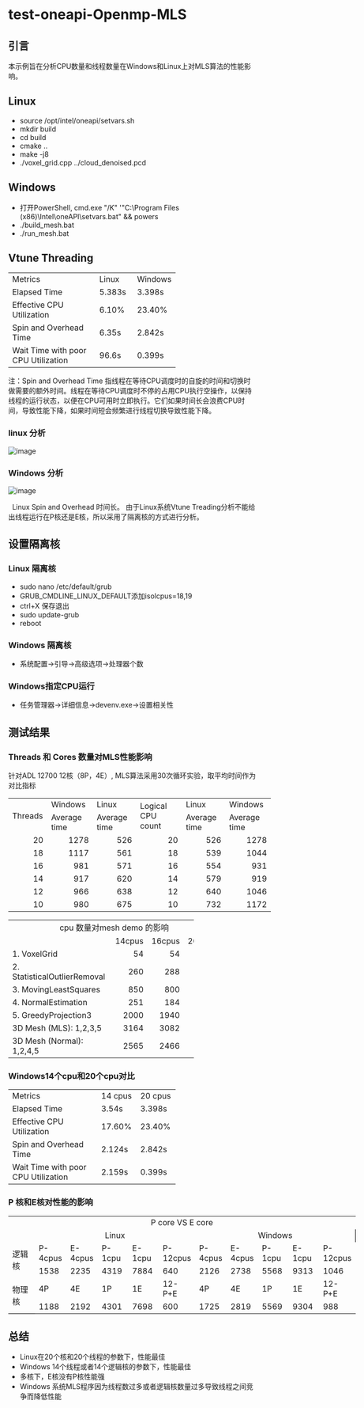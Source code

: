 # test-oneapi-Openmp-MLS
## 引言
本示例旨在分析CPU数量和线程数量在Windows和Linux上对MLS算法的性能影响。

## Linux
* source /opt/intel/oneapi/setvars.sh
* mkdir build
* cd build
* cmake ..
* make -j8
* ./voxel_grid.cpp ../cloud_denoised.pcd
## Windows
* 打开PowerShell, cmd.exe "/K" '"C:\Program Files (x86)\Intel\oneAPI\setvars.bat" && powers
* ./build_mesh.bat
* ./run_mesh.bat
## Vtune Threading


<table border=0 cellpadding=0 cellspacing=0 width=338 style='border-collapse:
 collapse;table-layout:fixed;width:254pt'>
 <col width=210 style='mso-width-source:userset;mso-width-alt:7680;width:158pt'>
 <col width=64 span=2 style='width:48pt'>
 <tr height=20 style='height:15.0pt'>
  <td height=20 class=xl67 width=210 style='height:15.0pt;width:158pt'>Metrics</td>
  <td class=xl71 width=64 style='border-left:none;width:48pt'>Linux</td>
  <td class=xl71 width=64 style='border-left:none;width:48pt'>Windows</td>
 </tr>
 <tr height=20 style='height:15.0pt'>
  <td height=20 class=xl72 style='height:15.0pt;border-top:none'>Elapsed Time</td>
  <td class=xl71 style='border-top:none;border-left:none'>5.383s</td>
  <td class=xl71 style='border-top:none;border-left:none'>3.398s</td>
 </tr>
 <tr height=20 style='height:15.0pt'>
  <td height=20 class=xl72 style='height:15.0pt;border-top:none'>Effective CPU
  Utilization</td>
  <td class=xl73 style='border-top:none;border-left:none'>6.10%</td>
  <td class=xl73 style='border-top:none;border-left:none'>23.40%</td>
 </tr>
 <tr height=20 style='height:15.0pt'>
  <td height=20 class=xl72 style='height:15.0pt;border-top:none'>Spin and
  Overhead Time</td>
  <td class=xl71 style='border-top:none;border-left:none'>6.35s</td>
  <td class=xl71 style='border-top:none;border-left:none'>2.842s</td>
 </tr>
 <tr height=20 style='height:15.0pt'>
  <td height=20 class=xl72 style='height:15.0pt;border-top:none'>Wait Time with
  poor CPU Utilization</td>
  <td class=xl71 style='border-top:none;border-left:none'>96.6s</td>
  <td class=xl71 style='border-top:none;border-left:none'>0.399s</td>
 </tr>
 <![if supportMisalignedColumns]>
 <tr height=0 style='display:none'>
  <td width=210 style='width:158pt'></td>
  <td width=64 style='width:48pt'></td>
  <td width=64 style='width:48pt'></td>
 </tr>
 <![endif]>
</table>

</body>

注：Spin and Overhead Time 指线程在等待CPU调度时的自旋的时间和切换时做需要的额外时间。线程在等待CPU调度时不停的占用CPU执行空操作，以保持线程的运行状态，以便在CPU可用时立即执行。它们如果时间长会浪费CPU时间，导致性能下降，如果时间短会频繁进行线程切换导致性能下降。

### linux 分析

![image](https://github.com/zhupailiangx/test-mesh-demo/assets/120553507/802944b1-b30f-4498-b124-b0ce32df7408)
### Windows 分析

![image](https://github.com/zhupailiangx/test-mesh-demo/assets/120553507/3a20f2df-27bd-4818-9bde-c98475553704)

&nbsp;
Linux Spin and Overhead 时间长。
由于Linux系统Vtune Treading分析不能给出线程运行在P核还是E核，所以采用了隔离核的方式进行分析。 
## 设置隔离核
### Linux 隔离核
* sudo nano /etc/default/grub
* GRUB_CMDLINE_LINUX_DEFAULT添加isolcpus=18,19
* ctrl+X 保存退出
* sudo update-grub
* reboot
### Windows 隔离核
* 系统配置->引导->高级选项->处理器个数
### Windows指定CPU运行
* 任务管理器->详细信息->devenv.exe->设置相关性

## 测试结果
### Threads 和 Cores 数量对MLS性能影响
针对ADL 12700 12核（8P，4E）,
MLS算法采用30次循环实验，取平均时间作为对比指标
<table border=0 cellpadding=0 cellspacing=0 width=532 style='border-collapse:
 collapse;table-layout:fixed;width:399pt'>
 <col width=64 style='width:48pt'>
 <col width=88 span=2 style='mso-width-source:userset;mso-width-alt:3218;
 width:66pt'>
 <col width=116 style='mso-width-source:userset;mso-width-alt:4242;width:87pt'>
 <col width=88 span=2 style='mso-width-source:userset;mso-width-alt:3218;
 width:66pt'>
 <tr height=20 style='height:15.0pt'>
  <td rowspan=2 height=40 class=xl65 width=64 style='height:30.0pt;width:48pt'>Threads</td>
  <td class=xl66 width=88 style='border-left:none;width:66pt'>Windows</td>
  <td class=xl66 width=88 style='border-left:none;width:66pt'>Linux</td>
  <td rowspan=2 class=xl65 width=116 style='width:87pt'>Logical CPU count</td>
  <td class=xl66 width=88 style='border-left:none;width:66pt'>Linux</td>
  <td class=xl66 width=88 style='border-left:none;width:66pt'>Windows</td>
 </tr>
 <tr height=20 style='height:15.0pt'>
  <td height=20 class=xl66 style='height:15.0pt;border-top:none;border-left:
  none'>Average time</td>
  <td class=xl66 style='border-top:none;border-left:none'>Average time</td>
  <td class=xl66 style='border-top:none;border-left:none'>Average time</td>
  <td class=xl66 style='border-top:none;border-left:none'>Average time</td>
 </tr>
 <tr height=20 style='height:15.0pt'>
  <td height=20 class=xl66 align=right style='height:15.0pt;border-top:none'>20</td>
  <td class=xl66 align=right style='border-top:none;border-left:none'>1278</td>
  <td class=xl67 align=right style='border-top:none;border-left:none'>526</td>
  <td class=xl66 align=right style='border-top:none;border-left:none'>20</td>
  <td class=xl68 align=right style='border-top:none;border-left:none'>526</td>
  <td class=xl66 align=right style='border-top:none;border-left:none'>1278</td>
 </tr>
 <tr height=20 style='height:15.0pt'>
  <td height=20 class=xl66 align=right style='height:15.0pt;border-top:none'>18</td>
  <td class=xl66 align=right style='border-top:none;border-left:none'>1117</td>
  <td class=xl66 align=right style='border-top:none;border-left:none'>561</td>
  <td class=xl66 align=right style='border-top:none;border-left:none'>18</td>
  <td class=xl66 align=right style='border-top:none;border-left:none'>539</td>
  <td class=xl66 align=right style='border-top:none;border-left:none'>1044</td>
 </tr>
 <tr height=20 style='height:15.0pt'>
  <td height=20 class=xl66 align=right style='height:15.0pt;border-top:none'>16</td>
  <td class=xl66 align=right style='border-top:none;border-left:none'>981</td>
  <td class=xl66 align=right style='border-top:none;border-left:none'>571</td>
  <td class=xl66 align=right style='border-top:none;border-left:none'>16</td>
  <td class=xl66 align=right style='border-top:none;border-left:none'>554</td>
  <td class=xl66 align=right style='border-top:none;border-left:none'>931</td>
 </tr>
 <tr height=20 style='height:15.0pt'>
  <td height=20 class=xl66 align=right style='height:15.0pt;border-top:none'>14</td>
  <td class=xl67 align=right style='border-top:none;border-left:none'>917</td>
  <td class=xl66 align=right style='border-top:none;border-left:none'>620</td>
  <td class=xl66 align=right style='border-top:none;border-left:none'>14</td>
  <td class=xl66 align=right style='border-top:none;border-left:none'>579</td>
  <td class=xl66 align=right style='border-top:none;border-left:none'>919</td>
 </tr>
 <tr height=20 style='height:15.0pt'>
  <td height=20 class=xl66 align=right style='height:15.0pt;border-top:none'>12</td>
  <td class=xl66 align=right style='border-top:none;border-left:none'>966</td>
  <td class=xl66 align=right style='border-top:none;border-left:none'>638</td>
  <td class=xl66 align=right style='border-top:none;border-left:none'>12</td>
  <td class=xl66 align=right style='border-top:none;border-left:none'>640</td>
  <td class=xl66 align=right style='border-top:none;border-left:none'>1046</td>
 </tr>
 <tr height=20 style='height:15.0pt'>
  <td height=20 class=xl66 align=right style='height:15.0pt;border-top:none'>10</td>
  <td class=xl66 align=right style='border-top:none;border-left:none'>980</td>
  <td class=xl66 align=right style='border-top:none;border-left:none'>675</td>
  <td class=xl66 align=right style='border-top:none;border-left:none'>10</td>
  <td class=xl66 align=right style='border-top:none;border-left:none'>732</td>
  <td class=xl66 align=right style='border-top:none;border-left:none'>1172</td>
 </tr>
 <![if supportMisalignedColumns]>
 <tr height=0 style='display:none'>
  <td width=64 style='width:48pt'></td>
  <td width=88 style='width:66pt'></td>
  <td width=88 style='width:66pt'></td>
  <td width=116 style='width:87pt'></td>
  <td width=88 style='width:66pt'></td>
  <td width=88 style='width:66pt'></td>
 </tr>
 <![endif]>
</table>


 <table border=0 cellpadding=0 cellspacing=0 width=376 style='border-collapse:
 collapse;table-layout:fixed;width:282pt'>
 <col width=184 style='mso-width-source:userset;mso-width-alt:6729;width:138pt'>
 <col width=64 span=3 style='width:48pt'>
 <tr height=20 style='height:15.0pt'>
  <td colspan=4 height=20 class=xl72 width=376 align='center' style='height:15.0pt;width:282pt'>cpu
  &#25968;&#37327;&#23545;mesh demo &#30340;&#24433;&#21709;</td>
 </tr>
 <tr height=20 style='height:15.0pt'>
  <td height=20 class=xl65 style='height:15.0pt;border-top:none'>&nbsp;</td>
  <td class=xl65 style='border-top:none;border-left:none'>14cpus</td>
  <td class=xl65 style='border-top:none;border-left:none'>16cpus</td>
  <td class=xl65 style='border-top:none;border-left:none'>20cpus</td>
 </tr>
 <tr height=20 style='height:15.0pt'>
  <td height=20 class=xl65 style='height:15.0pt;border-top:none'>1.
  VoxelGrid&nbsp;</td>
  <td class=xl65 align=right style='border-top:none;border-left:none'>54</td>
  <td class=xl78 align=right style='border-top:none;border-left:none'>
  <div ccp_infra_version=3 ccp_infra_timestamp=1684893356149 ccp_infra_user_hash=1035841675
  ccp_infra_copy_id=24dcaf08-182e-4941-9fc8-fbd13d8c1055 data-ccp-timestamp=1684893356149>54</td>
  <td class=xl78 align=right style='border-top:none;border-left:none'>
  <div ccp_infra_version=3 ccp_infra_timestamp=1684893398075 ccp_infra_user_hash=1035841675
  ccp_infra_copy_id=a76f62c3-581c-4ff6-b022-3853863b17f6 data-ccp-timestamp=1684893398075>54</td>
 </tr>
 <tr height=20 style='height:15.0pt'>
  <td height=20 class=xl65 style='height:15.0pt;border-top:none'>2.
  StatisticalOutlierRemoval&nbsp;&#8203;</td>
  <td class=xl65 align=right style='border-top:none;border-left:none'>260</td>
  <td class=xl78 align=right style='border-top:none;border-left:none'>288</td>
  <td class=xl78 align=right style='border-top:none;border-left:none'>314</td>
 </tr>
 <tr height=20 style='height:15.0pt'>
  <td height=20 class=xl65 style='height:15.0pt;border-top:none'>3.
  MovingLeastSquares&nbsp;</td>
  <td class=xl65 align=right style='border-top:none;border-left:none'>850</td>
  <td class=xl78 align=right style='border-top:none;border-left:none'>800</td>
  <td class=xl78 align=right style='border-top:none;border-left:none'>1106</td>
 </tr>
 <tr height=20 style='height:15.0pt'>
  <td height=20 class=xl65 style='height:15.0pt;border-top:none'>4.
  NormalEstimation&nbsp;</td>
  <td class=xl65 align=right style='border-top:none;border-left:none'>251</td>
  <td class=xl78 align=right style='border-top:none;border-left:none'>184</td>
  <td class=xl78 align=right style='border-top:none;border-left:none'>215</td>
 </tr>
 <tr height=20 style='height:15.0pt'>
  <td height=20 class=xl65 style='height:15.0pt;border-top:none'>5.
  GreedyProjection3</td>
  <td class=xl65 align=right style='border-top:none;border-left:none'>2000</td>
  <td class=xl78 align=right style='border-top:none;border-left:none'>1940</td>
  <td class=xl78 align=right style='border-top:none;border-left:none'>2037</td>
 </tr>
 <tr height=20 style='height:15.0pt'>
  <td height=20 class=xl65 style='height:15.0pt;border-top:none'>3D Mesh (MLS):
  1,2,3,5&#8203;</td>
  <td class=xl65 align=right style='border-top:none;border-left:none'>3164</td>
  <td class=xl79 align=right width=64 style='border-top:none;border-left:none;
  width:48pt'>3082</td>
  <td class=xl79 align=right width=64 style='border-top:none;border-left:none;
  width:48pt'>3511</td>
 </tr>
 <tr height=20 style='height:15.0pt'>
  <td height=20 class=xl65 style='height:15.0pt;border-top:none'>3D Mesh
  (Normal): 1,2,4,5&#8203;</td>
  <td class=xl65 align=right style='border-top:none;border-left:none'>2565</td>
  <td class=xl79 align=right width=64 style='border-top:none;border-left:none;
  width:48pt'>2466</div>
  </td>
  <td class=xl79 align=right width=64 style='border-top:none;border-left:none;
  width:48pt'>2620</div>
  </td>
 </tr>
 <![if supportMisalignedColumns]>
 <tr height=0 style='display:none'>
  <td width=184 style='width:138pt'></td>
  <td width=64 style='width:48pt'></td>
  <td width=64 style='width:48pt'></td>
  <td width=64 style='width:48pt'></td>
 </tr>
 <![endif]>
</table>

</body>
 


### Windows14个cpu和20个cpu对比
 
 <table border=0 cellpadding=0 cellspacing=0 width=338 style='border-collapse:
 collapse;table-layout:fixed;width:254pt'>
 <col width=210 style='mso-width-source:userset;mso-width-alt:7680;width:158pt'>
 <col width=64 span=2 style='width:48pt'>
 <tr height=20 style='height:15.0pt'>
  <td height=20 class=xl67 width=210 style='height:15.0pt;width:158pt'>Metrics</td>
  <td class=xl71 width=64 style='border-left:none;width:48pt'>14 cpus</td>
  <td class=xl71 width=64 style='border-left:none;width:48pt'>20 cpus</td>
 </tr>
 <tr height=20 style='height:15.0pt'>
  <td height=20 class=xl72 style='height:15.0pt;border-top:none'>Elapsed Time</td>
  <td class=xl71 style='border-top:none;border-left:none'>3.54s</td>
  <td class=xl71 style='border-top:none;border-left:none'>3.398s</td>
 </tr>
 <tr height=20 style='height:15.0pt'>
  <td height=20 class=xl72 style='height:15.0pt;border-top:none'>Effective CPU
  Utilization</td>
  <td class=xl73 style='border-top:none;border-left:none'>17.60%</td>
  <td class=xl73 style='border-top:none;border-left:none'>23.40%</td>
 </tr>
 <tr height=20 style='height:15.0pt'>
  <td height=20 class=xl72 style='height:15.0pt;border-top:none'>Spin and
  Overhead Time</td>
  <td class=xl71 style='border-top:none;border-left:none'>2.124s</td>
  <td class=xl71 style='border-top:none;border-left:none'>2.842s</td>
 </tr>
 <tr height=20 style='height:15.0pt'>
  <td height=20 class=xl72 style='height:15.0pt;border-top:none'>Wait Time with
  poor CPU Utilization</td>
  <td class=xl71 style='border-top:none;border-left:none'>2.159s</td>
  <td class=xl71 style='border-top:none;border-left:none'>0.399s</td>
 </tr>
 <![if supportMisalignedColumns]>
 <tr height=0 style='display:none'>
  <td width=210 style='width:158pt'></td>
  <td width=64 style='width:48pt'></td>
  <td width=64 style='width:48pt'></td>
 </tr>
 <![endif]>
</table>
 
 
 

### P 核和E核对性能的影响



<table border=0 cellpadding=0 cellspacing=0 width=704 style='border-collapse:
 collapse;table-layout:fixed;width:528pt'>
 <col width=64 span=11 style='width:48pt'>
 <tr height=20 style='height:15.0pt'>
  <td colspan=11 height=20 class=xl77 width=704 align='center' style='height:15.0pt;
  width:528pt'>P core VS E core</td>
 </tr>
 <tr height=20 style='height:15.0pt'>
  <td height=20 class=xl65 style='height:15.0pt;border-top:none'>&nbsp;</td>
  <td colspan=5 class=xl71 align='center' style='border-left:none'>Linux</td>
  <td colspan=5 class=xl78 align='center' style='border-right:.5pt solid black;border-left:
  none'>Windows</td>
 </tr>
 <tr height=20 style='height:15.0pt'>
  <td rowspan=2 height=40 class=xl71 style='height:30.0pt;border-top:none'>&#36923;&#36753;&#26680;</td>
  <td class=xl71 style='border-top:none;border-left:none'>P-4cpus</td>
  <td class=xl71 style='border-top:none;border-left:none'>E-4cpus</td>
  <td class=xl71 style='border-top:none;border-left:none'>P-1cpu</td>
  <td class=xl71 style='border-top:none;border-left:none'>E-1cpu</td>
  <td class=xl71 style='border-top:none;border-left:none'>P-12cpus</td>
  <td class=xl71 style='border-top:none;border-left:none'>P-4cpus</td>
  <td class=xl71 style='border-top:none;border-left:none'>E-4cpus</td>
  <td class=xl71 style='border-top:none;border-left:none'>P-1cpu</td>
  <td class=xl71 style='border-top:none;border-left:none'>E-1cpu</td>
  <td class=xl71 style='border-top:none;border-left:none'>P-12cpus</td>
 </tr>
 <tr height=20 style='height:15.0pt'>
  <td height=20 class=xl71 style='height:15.0pt;border-top:none;border-left:
  none'>1538</td>
  <td class=xl71 style='border-top:none;border-left:none'>2235</td>
  <td class=xl71 style='border-top:none;border-left:none'>4319</td>
  <td class=xl71 style='border-top:none;border-left:none'>7884</td>
  <td class=xl71 style='border-top:none;border-left:none'>640</td>
  <td class=xl71 style='border-top:none;border-left:none'>2126</td>
  <td class=xl71 style='border-top:none;border-left:none'>2738</td>
  <td class=xl71 style='border-top:none;border-left:none'>5568</td>
  <td class=xl71 style='border-top:none;border-left:none'>9313</td>
  <td class=xl71 style='border-top:none;border-left:none'>1046</td>
 </tr>
 <tr height=20 style='height:15.0pt'>
  <td rowspan=2 height=40 class=xl81 style='border-bottom:.5pt solid black;
  height:30.0pt;border-top:none'>&#29289;&#29702;&#26680;</td>
  <td class=xl71 style='border-top:none;border-left:none'>4P<span
  style='mso-spacerun:yes'> </span></td>
  <td class=xl71 style='border-top:none;border-left:none'>4E<span
  style='mso-spacerun:yes'> </span></td>
  <td class=xl71 style='border-top:none;border-left:none'>1P</td>
  <td class=xl71 style='border-top:none;border-left:none'>1E</td>
  <td class=xl71 style='border-top:none;border-left:none'>12-P+E</td>
  <td class=xl71 style='border-top:none;border-left:none'>4P<span
  style='mso-spacerun:yes'> </span></td>
  <td class=xl71 style='border-top:none;border-left:none'>4E<span
  style='mso-spacerun:yes'> </span></td>
  <td class=xl71 style='border-top:none;border-left:none'>1P</td>
  <td class=xl71 style='border-top:none;border-left:none'>1E</td>
  <td class=xl71 style='border-top:none;border-left:none'>12-P+E</td>
 </tr>
 <tr height=20 style='height:15.0pt'>
  <td height=20 class=xl71 style='height:15.0pt;border-top:none;border-left:
  none'>1188</td>
  <td class=xl71 style='border-top:none;border-left:none'>2192</td>
  <td class=xl71 style='border-top:none;border-left:none'>4301</td>
  <td class=xl71 style='border-top:none;border-left:none'>7698</td>
  <td class=xl71 style='border-top:none;border-left:none'>600</td>
  <td class=xl71 style='border-top:none;border-left:none'>1725</td>
  <td class=xl71 style='border-top:none;border-left:none'>2819</td>
  <td class=xl71 style='border-top:none;border-left:none'>5569</td>
  <td class=xl71 style='border-top:none;border-left:none'>9304</td>
  <td class=xl71 style='border-top:none;border-left:none'>988</td>
 </tr>
 <![if supportMisalignedColumns]>
 <tr height=0 style='display:none'>
  <td width=64 style='width:48pt'></td>
  <td width=64 style='width:48pt'></td>
  <td width=64 style='width:48pt'></td>
  <td width=64 style='width:48pt'></td>
  <td width=64 style='width:48pt'></td>
  <td width=64 style='width:48pt'></td>
  <td width=64 style='width:48pt'></td>
  <td width=64 style='width:48pt'></td>
  <td width=64 style='width:48pt'></td>
  <td width=64 style='width:48pt'></td>
  <td width=64 style='width:48pt'></td>
 </tr>
 <![endif]>
</table>

## 总结
* Linux在20个核和20个线程的参数下，性能最佳
* Windows 14个线程或者14个逻辑核的参数下，性能最佳
* 多核下，E核没有P核性能强
* Windows 系统MLS程序因为线程数过多或者逻辑核数量过多导致线程之间竞争而降低性能
